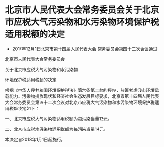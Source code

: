 # 北京市人民代表大会常务委员会关于北京市应税大气污染物和水污染物环境保护税适用税额的决定

- 2017年12月1日北京市第十四届人民代表大会
  常务委员会第四十二次会议通过

<!-- INFO END -->

北京市人民代表大会常务委员会

关于北京市应税大气污染物和水污染物

环境保护税适用税额的决定

根据《中华人民共和国环境保护税法》第六条第二款的授权，统筹考虑我市环境承载能力、污染物排放现状和经济社会生态发展目标要求，北京市第十四届人民代表大会常务委员会第四十二次会议对北京市应税大气污染物和水污染物环境保护税适用税额决定如下：

一、北京市应税大气污染物适用税额为每污染当量12元。

二、北京市应税水污染物适用税额为每污染当量14元。

本决定自2018年1月1日起施行。
